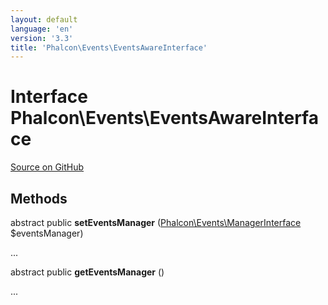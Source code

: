 ```yaml
---
layout: default
language: 'en'
version: '3.3'
title: 'Phalcon\Events\EventsAwareInterface'
---
```

# Interface **Phalcon\Events\EventsAwareInterface**

<a href="https://github.com/phalcon/cphalcon/tree/v3.3.0/phalcon/events/eventsawareinterface.zep" class="btn btn-default btn-sm">Source on GitHub</a>

## Methods
abstract public  **setEventsManager** ([Phalcon\Events\ManagerInterface](/3.3/en/api/Phalcon_Events_ManagerInterface) $eventsManager)

...


abstract public  **getEventsManager** ()

...


